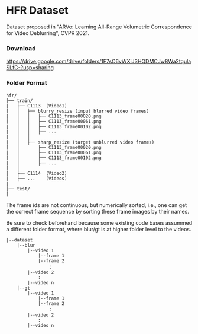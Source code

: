 # HFR Dataset

Dataset proposed in "ARVo: Learning All-Range Volumetric Correspondence for Video Deblurring", CVPR 2021.


### Download
https://drive.google.com/drive/folders/1F7sC6vWXiJ3HQDMCJw8Wa2tqulaSLfC-?usp=sharing

### Folder Format

```
hfr/
├── train/
|   ├── C1113  (Video1)
|   │   ├── blurry_resize (input blurred video frames)
|   │   │   ├── C1113_frame00020.png
|   │   │   ├── C1113_frame00061.png
|   │   │   ├── C1113_frame00102.png
|   │   │   ├── ...
|   │   │   
|   │   ├── sharp_resize (target unblurred video frames)
|   │       ├── C1113_frame00020.png
|   │       ├── C1113_frame00061.png
|   │       ├── C1113_frame00102.png
|   │       ├── ...
|   │   
|   ├── C1114  (Video2)
|   ├── ...    (Videos)
|
├── test/
|
```

The frame ids are not continuous, but numerically sorted, i.e., one can get the correct frame sequence by sorting these frame images by their names.

Be sure to check beforehand because some existing code bases assummed a different folder format, where blur/gt is at higher folder level to the videos.

```
|--dataset  
    |--blur  
        |--video 1
            |--frame 1
            |--frame 2
                ：  
        |--video 2
            :
        |--video n
    |--gt
        |--video 1
            |--frame 1
            |--frame 2
                ：  
        |--video 2
        	:
        |--video n
```
